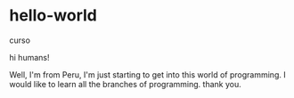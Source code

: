 # hello-world
curso

hi humans!

Well, I'm from Peru, I'm just starting to get into this world of programming.
I would like to learn all the branches of programming. thank you.

